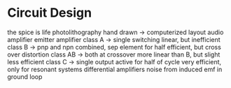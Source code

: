 # Circuit Design
the spice is life
photolithography
hand drawn → computerized layout
audio amplifier
	emitter amplifier
	class A → single switching
		linear, but inefficient
	class B → pnp and npn combined, sep element for half
		efficient, but cross over distortion
	class AB → both at crossover
		more linear than B, but slight less efficient
	class C → single output active for half of cycle
		very efficient, only for resonant systems
differential amplifiers
	noise from induced emf in ground loop